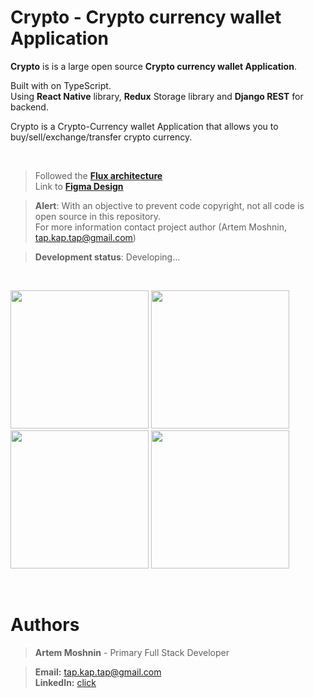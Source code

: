 # Crypto - Crypto currency wallet Application 



**Crypto** is is a large open source **Crypto currency wallet Application**.

Built with on TypeScript. <br>
Using **React Native** library, **Redux** Storage library and **Django REST** for backend.

Crypto is a  Crypto-Currency wallet Application that allows you to buy/sell/exchange/transfer crypto currency.

</br>

> Followed the [**Flux architecture**](https://facebook.github.io/flux/) </br>
> Link to [**Figma Design**](https://www.figma.com/file/FNOvpYZPIKJFpfD30j2j0s/Crypto-Copy)


> **Alert**: With an objective to prevent code copyright, not all code is open source in this repository. </br>
> For more information contact project author (Artem Moshnin, tap.kap.tap@gmail.com)

> **Development status**: Developing...
</br>
 <p float="center">
 <img src="https://user-images.githubusercontent.com/62706319/84563072-3ddfe780-ad59-11ea-8036-9427b07c0229.jpg" width="221"  />
  <img src="https://user-images.githubusercontent.com/62706319/84563072-3ddfe780-ad59-11ea-8036-9427b07c0229.jpg" width="221"  />
  <img src="https://user-images.githubusercontent.com/62706319/84563072-3ddfe780-ad59-11ea-8036-9427b07c0229.jpg" width="221"  />
  <img src="https://user-images.githubusercontent.com/62706319/84563072-3ddfe780-ad59-11ea-8036-9427b07c0229.jpg" width="221"  />
</p>
<br>
 
# Authors

> **Artem Moshnin** - Primary Full Stack Developer </br>

> **Email:** tap.kap.tap@gmail.com </br> **LinkedIn:** [click](https://www.linkedin.com/in/artem77/)

</br>
